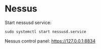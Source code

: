 # Nessus

Start nessusd service:

	sudo systemctl start nessusd.service

Nessus control panel:
https://127.0.0.1:8834

